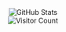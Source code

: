 <!-- 使用GitHub官方统计卡片 -->
<div align="center">
  <img src="https://github-readme-stats.vercel.app/api?username=longlonglink&show_icons=true" alt="GitHub Stats">
</div>
<!-- 使用Shields.io生成访客计数徽章 -->
<div align="center">
  <img src="https://img.shields.io/badge/访客计数-1000+-blue.svg" alt="Visitor Count">
</div>


